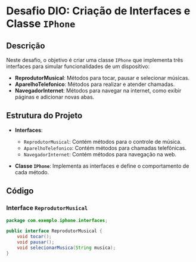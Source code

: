 # Desafio DIO: Criação de Interfaces e Classe `IPhone`

## Descrição

Neste desafio, o objetivo é criar uma classe `IPhone` que implementa três interfaces para simular funcionalidades de um dispositivo:

- **ReprodutorMusical**: Métodos para tocar, pausar e selecionar músicas.
- **AparelhoTelefonico**: Métodos para realizar e atender chamadas.
- **NavegadorInternet**: Métodos para navegar na internet, como exibir páginas e adicionar novas abas.

## Estrutura do Projeto

- **Interfaces**:
    - `ReprodutorMusical`: Contém métodos para o controle de música.
    - `AparelhoTelefonico`: Contém métodos para chamadas telefônicas.
    - `NavegadorInternet`: Contém métodos para navegação na web.

- **Classe `IPhone`**: Implementa as interfaces e define o comportamento de cada método.

## Código

### Interface `ReprodutorMusical`

```java
package com.exemplo.iphone.interfaces;

public interface ReprodutorMusical {
    void tocar();
    void pausar();
    void selecionarMusica(String musica);
}
